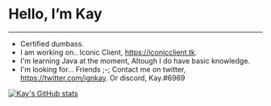 # Hello, **I’m Kay**
---------------------------------
- Certified dumbass.
- I am working on.. Iconic Client, https://iconicclient.tk.
- I'm learning Java at the moment, Altough I do have basic knowledge.
- I'm looking for... Friends ;-;
Contact me on twitter, https://twitter.com/ignkay. Or discord, Kay.#6969

[![Kay's GitHub stats](https://github-readme-stats.vercel.app/api?username=IgnKay)](https://github.com/anuraghazra/github-readme-stats)

